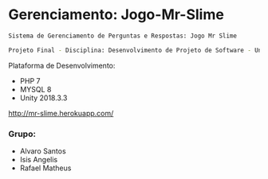 # Gerenciamento: Jogo-Mr-Slime

```sh
Sistema de Gerenciamento de Perguntas e Respostas: Jogo Mr Slime

```
```sh
Projeto Final - Disciplina: Desenvolvimento de Projeto de Software - Unipê 2019.1
```
Plataforma de Desenvolvimento: 

* PHP 7 
* MYSQL 8 
* Unity 2018.3.3

http://mr-slime.herokuapp.com/

### Grupo:
* Alvaro Santos
* Isis Angelis
* Rafael Matheus


